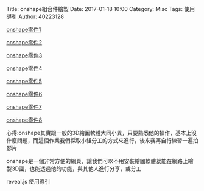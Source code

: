 Title: onshape組合件繪製
Date: 2017-01-18 10:00
Category: Misc
Tags: 使用導引
Author: 40223128

[onshape零件1](https://vimeo.com/199847648)

[onshape零件2](https://vimeo.com/199847804)

[onshape零件3](https://vimeo.com/199847909)

[onshape零件4](https://vimeo.com/199847966)

[onshape零件5](https://vimeo.com/199861625)

[onshape零件6](https://vimeo.com/199861655)

[onshape零件7](https://vimeo.com/199861737)

[onshape零件8](https://vimeo.com/199861770)

<!-- PELICAN_END_SUMMARY -->

心得:onshape其實跟一般的3D繪圖軟體大同小異，只要熟悉他的操作，基本上沒什麼問題，而這個作業我們採取小組分工的方式來進行，後來我再自行練習一遍拍影片

onshape是一個非常方便的網頁，讓我們可以不用安裝繪圖軟體就能在網路上繪製3D圖，也能透過他的功能，與其他人進行分享，或分工






reveal.js 使用導引




